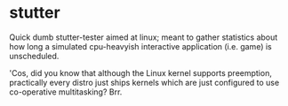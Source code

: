 # stutter

Quick dumb stutter-tester aimed at linux; meant to gather statistics about how long a simulated cpu-heavyish interactive application (i.e. game) is unscheduled.

'Cos, did you know that although the Linux kernel supports preemption, practically every distro just ships kernels which are just configured to use co-operative multitasking?  Brr.

